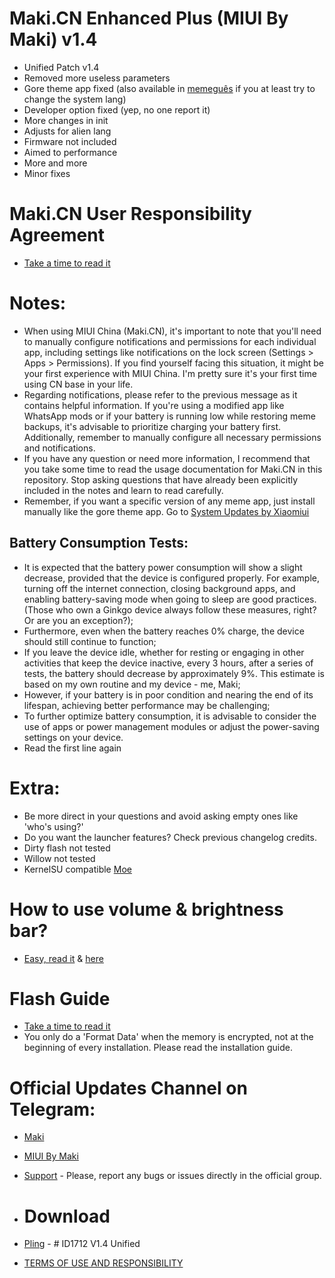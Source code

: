# Maki.CN Enhanced Plus (MIUI By Maki) v1.4

- Unified Patch v1.4
- Removed more useless parameters
- Gore theme app fixed (also available in [memeguês](https://t.me/makishots/72) if you at least try to change the system lang)
- Developer option fixed (yep, no one report it)
- More changes in init
- Adjusts for alien lang
- Firmware not included
- Aimed to performance
- More and more
- Minor fixes

# Maki.CN User Responsibility Agreement
- [Take a time to read it](https://github.com/MIUIByMaki/RN8/blob/main/extra.md)

# Notes:
- When using MIUI China (Maki.CN), it's important to note that you'll need to manually configure notifications and permissions for each individual app, including settings like notifications on the lock screen (Settings > Apps > Permissions). If you find yourself facing this situation, it might be your first experience with MIUI China. I'm pretty sure it's your first time using CN base in your life.
- Regarding notifications, please refer to the previous message as it contains helpful information.
If you're using a modified app like WhatsApp mods or if your battery is running low while restoring meme backups, it's advisable to prioritize charging your battery first. Additionally, remember to manually configure all necessary permissions and notifications.
- If you have any question or need more information, I recommend that you take some time to read the usage documentation for Maki.CN in this repository. Stop asking questions that have already been explicitly included in the notes and learn to read carefully.
- Remember, if you want a specific version of any meme app, just install manually like the gore theme app. Go to [System Updates by Xiaomiui](https://t.me/MiuiSystemUpdates)

## Battery Consumption Tests:

- It is expected that the battery power consumption will show a slight decrease, provided that the device is configured properly. For example, turning off the internet connection, closing background apps, and enabling battery-saving mode when going to sleep are good practices. (Those who own a Ginkgo device always follow these measures, right? Or are you an exception?);
- Furthermore, even when the battery reaches 0% charge, the device should still continue to function;
- If you leave the device idle, whether for resting or engaging in other activities that keep the device inactive, every 3 hours, after a series of tests, the battery should decrease by approximately 9%. This estimate is based on my own routine and my device - me, Maki;
- However, if your battery is in poor condition and nearing the end of its lifespan, achieving better performance may be challenging;
- To further optimize battery consumption, it is advisable to consider the use of apps or power management modules or adjust the power-saving settings on your device.
- Read the first line again

# Extra:
- Be more direct in your questions and avoid asking empty ones like 'who's using?'
- Do you want the launcher features? Check previous changelog credits.
- Dirty flash not tested
- Willow not tested
- KernelSU compatible [Moe](https://t.me/MoeNOfficial)

# How to use volume & brightness bar?
- [Easy, read it](https://telegra.ph/MakiCN-145-Enhanced-08-31) & [here](https://t.me/iamakima/1193)

# Flash Guide
- [Take a time to read it](https://github.com/MIUIByMaki/RN8/blob/main/flashguide.md#flash-guide)
- You only do a 'Format Data' when the memory is encrypted, not at the beginning of every installation. Please read the installation guide.

# Official Updates Channel on Telegram:
- [Maki](https://t.me/iamakima)
- [MIUI By Maki](https://t.me/MIUIByMaki)
- [Support](https://github.com/MIUIByMaki/Support/tree/main) - Please, report any bugs or issues directly in the official group. 

- # Download
- [Pling](https://www.pling.com/p/1956242) - # ID1712 V1.4 Unified
- [TERMS OF USE AND RESPONSIBILITY](https://github.com/MIUIByMaki/RN8/blob/main/terms.md)
